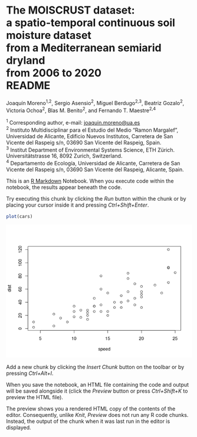 The MOISCRUST dataset:  
a spatio-temporal continuous soil moisture dataset  
from a Mediterranean semiarid dryland  
from 2006 to 2020  
README
================
Joaquín Moreno<sup>1,2</sup>, Sergio Asensio<sup>2</sup>, Miguel
Berdugo<sup>2,3</sup>, Beatriz Gozalo<sup>2</sup>, Victoria
Ochoa<sup>2</sup>, Blas M. Benito<sup>2</sup>, and Fernando T.
Maestre<sup>2,4</sup>

<sup>1</sup> Corresponding author, e-mail: <joaquin.moreno@ua.es>  
<sup>2</sup> Instituto Multidisciplinar para el Estudio del Medio “Ramon
Margalef”, Universidad de Alicante, Edificio Nuevos Institutos,
Carretera de San Vicente del Raspeig s/n, 03690 San Vicente del Raspeig,
Spain.  
<sup>3</sup> Institut Department of Environmental Systems Science, ETH
Zürich. Universitätstrasse 16, 8092 Zurich, Switzerland.  
<sup>4</sup> Departamento de Ecología, Universidad de Alicante,
Carretera de San Vicente del Raspeig s/n, 03690 San Vicente del Raspeig,
Alicante, Spain.

This is an [R Markdown](http://rmarkdown.rstudio.com) Notebook. When you
execute code within the notebook, the results appear beneath the code.

Try executing this chunk by clicking the *Run* button within the chunk
or by placing your cursor inside it and pressing *Ctrl+Shift+Enter*.

``` r
plot(cars)
```

![](README_files/figure-gfm/unnamed-chunk-1-1.png)<!-- -->

Add a new chunk by clicking the *Insert Chunk* button on the toolbar or
by pressing *Ctrl+Alt+I*.

When you save the notebook, an HTML file containing the code and output
will be saved alongside it (click the *Preview* button or press
*Ctrl+Shift+K* to preview the HTML file).

The preview shows you a rendered HTML copy of the contents of the
editor. Consequently, unlike *Knit*, *Preview* does not run any R code
chunks. Instead, the output of the chunk when it was last run in the
editor is displayed.
